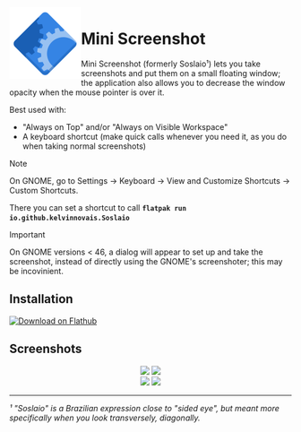 <img height="128" src="data/icons/hicolor/scalable/apps/io.github.kelvinnovais.Soslaio.svg" align="left"/> 

# Mini Screenshot

Mini Screenshot (formerly Soslaio¹) lets you take screenshots and put them on a small floating window; the application also allows you to decrease the window opacity when the mouse pointer is over it.

Best used with:
 - "Always on Top" and/or "Always on Visible Workspace"
 - A keyboard shortcut (make quick calls whenever you need it, as you do when taking normal screenshots)

> [!NOTE]
> On GNOME, go to Settings → Keyboard → View and Customize Shortcuts → Custom Shortcuts.
> 
> There you can set a shortcut to call **`flatpak run io.github.kelvinnovais.Soslaio`**

> [!IMPORTANT]
> On GNOME versions < 46, a dialog will appear to set up and take the screenshot,
> instead of directly using the GNOME's screenshoter; this may be incovinient. 

## Installation

[<img width="240" alt="Download on Flathub" src="https://flathub.org/api/badge?svg&locale=en"/>](https://flathub.org/apps/io.github.kelvinnovais.Soslaio)


## Screenshots

<div align="center">
  <img src="https://github.com/KelvinNovais/Soslaio/blob/main/screenshots/01.png" />
  <img src="https://github.com/KelvinNovais/Soslaio/blob/main/screenshots/02.png" />
</div>
<div align="center">
  <img src="https://github.com/KelvinNovais/Soslaio/blob/main/screenshots/03.png" />
  <img src="https://github.com/KelvinNovais/Soslaio/blob/main/screenshots/04.png" />
</div>

---

_¹ "Soslaio" is a Brazilian expression close to "sided eye", but meant more specifically when you look transversely, diagonally._
